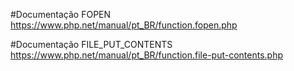 #Documentação FOPEN
https://www.php.net/manual/pt_BR/function.fopen.php

#Documentação FILE_PUT_CONTENTS
https://www.php.net/manual/pt_BR/function.file-put-contents.php

